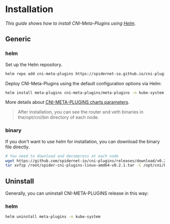 # Installation

*This guide shows how to install CNI-Meta-Plugins using [Helm](https://helm.sh/).*

## Generic

### helm
Set up the Helm repository.

```bash
helm repo add cni-meta-plugins https://spidernet-io.github.io/cni-plugins
```

Deploy CNI-Meta-Plugins using the default configuration options via Helm:

```bash
helm install meta-plugins cni-meta-plugins/meta-plugins -n kube-system 
```

More details about [CNI-META-PLUGINS charts parameters](https://github.com/spidernet-io/cni-plugins/blob/main/charts/meta-plugins/README.md).

>After installation, you can see the router and veth binaries in the/opt/cni/bin directory of each node.


### binary
If you don't want to use helm for installation, you can download the binary file directly.
```bash
# You need to download and decompress at each node
wget https://github.com/spidernet-io/cni-plugins/releases/download/v0.2.1/spider-cni-plugins-linux-amd64-v0.2.1.tar
tar xvfzp /root/spider-cni-plugins-linux-amd64-v0.2.1.tar -C /opt/cni/bin
```

## Uninstall

Generally, you can uninstall CNI-META-PLUGINS release in this way:
### helm
```bash
helm uninstall meta-plugins -n kube-system
```

